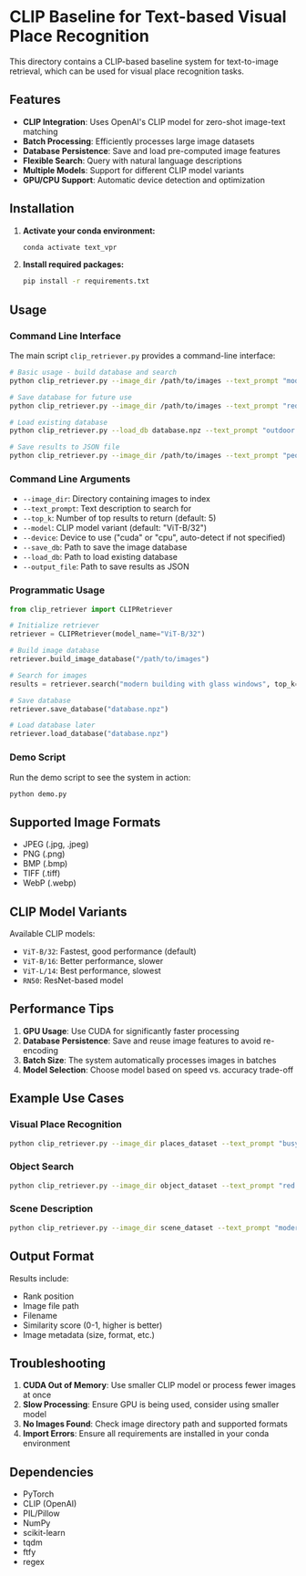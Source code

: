 # CLIP Baseline for Text-based Visual Place Recognition

This directory contains a CLIP-based baseline system for text-to-image retrieval, which can be used for visual place recognition tasks.

## Features

- **CLIP Integration**: Uses OpenAI's CLIP model for zero-shot image-text matching
- **Batch Processing**: Efficiently processes large image datasets
- **Database Persistence**: Save and load pre-computed image features
- **Flexible Search**: Query with natural language descriptions
- **Multiple Models**: Support for different CLIP model variants
- **GPU/CPU Support**: Automatic device detection and optimization

## Installation

1. **Activate your conda environment:**
   ```bash
   conda activate text_vpr
   ```

2. **Install required packages:**
   ```bash
   pip install -r requirements.txt
   ```

## Usage

### Command Line Interface

The main script `clip_retriever.py` provides a command-line interface:

```bash
# Basic usage - build database and search
python clip_retriever.py --image_dir /path/to/images --text_prompt "modern building with glass windows" --top_k 5

# Save database for future use
python clip_retriever.py --image_dir /path/to/images --text_prompt "red car" --save_db database.npz

# Load existing database
python clip_retriever.py --load_db database.npz --text_prompt "outdoor landscape" --top_k 10

# Save results to JSON file
python clip_retriever.py --image_dir /path/to/images --text_prompt "people walking" --output_file results.json
```

### Command Line Arguments

- `--image_dir`: Directory containing images to index
- `--text_prompt`: Text description to search for
- `--top_k`: Number of top results to return (default: 5)
- `--model`: CLIP model variant (default: "ViT-B/32")
- `--device`: Device to use ("cuda" or "cpu", auto-detect if not specified)
- `--save_db`: Path to save the image database
- `--load_db`: Path to load existing database
- `--output_file`: Path to save results as JSON

### Programmatic Usage

```python
from clip_retriever import CLIPRetriever

# Initialize retriever
retriever = CLIPRetriever(model_name="ViT-B/32")

# Build image database
retriever.build_image_database("/path/to/images")

# Search for images
results = retriever.search("modern building with glass windows", top_k=5)

# Save database
retriever.save_database("database.npz")

# Load database later
retriever.load_database("database.npz")
```

### Demo Script

Run the demo script to see the system in action:

```bash
python demo.py
```

## Supported Image Formats

- JPEG (.jpg, .jpeg)
- PNG (.png)
- BMP (.bmp)
- TIFF (.tiff)
- WebP (.webp)

## CLIP Model Variants

Available CLIP models:
- `ViT-B/32`: Fastest, good performance (default)
- `ViT-B/16`: Better performance, slower
- `ViT-L/14`: Best performance, slowest
- `RN50`: ResNet-based model

## Performance Tips

1. **GPU Usage**: Use CUDA for significantly faster processing
2. **Database Persistence**: Save and reuse image features to avoid re-encoding
3. **Batch Size**: The system automatically processes images in batches
4. **Model Selection**: Choose model based on speed vs. accuracy trade-off

## Example Use Cases

### Visual Place Recognition
```bash
python clip_retriever.py --image_dir places_dataset --text_prompt "busy intersection with traffic lights and crosswalk" --top_k 10
```

### Object Search
```bash
python clip_retriever.py --image_dir object_dataset --text_prompt "red sports car with black wheels" --top_k 5
```

### Scene Description
```bash
python clip_retriever.py --image_dir scene_dataset --text_prompt "modern office building with glass facade and concrete structure" --top_k 8
```

## Output Format

Results include:
- Rank position
- Image file path
- Filename
- Similarity score (0-1, higher is better)
- Image metadata (size, format, etc.)

## Troubleshooting

1. **CUDA Out of Memory**: Use smaller CLIP model or process fewer images at once
2. **Slow Processing**: Ensure GPU is being used, consider using smaller model
3. **No Images Found**: Check image directory path and supported formats
4. **Import Errors**: Ensure all requirements are installed in your conda environment

## Dependencies

- PyTorch
- CLIP (OpenAI)
- PIL/Pillow
- NumPy
- scikit-learn
- tqdm
- ftfy
- regex
